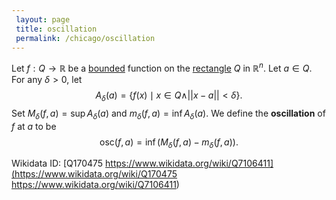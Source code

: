 ```yaml
---
 layout: page
 title: oscillation
 permalink: /chicago/oscillation
---
```

Let $f: Q \to\mathbb R$ be a [bounded](https://mathgloss.github.io/MathGloss/chicago/bounded) function on the [rectangle](https://mathgloss.github.io/MathGloss/chicago/rectangle) $Q$ in $\mathbb R^n$. Let $a \in Q$. For any $\delta > 0$, let $$A_\delta(a) = \{f(x) \mid x \in Q \land \vert \vert x-a\vert \vert  < \delta\}.$$ Set $M_\delta (f, a) = \sup A_\delta(a)$ and $m_\delta (f,a)= \inf A_\delta(a)$. We define the **oscillation** of $f$ at $a$ to be $$\text{osc}(f,a) = \inf(M_\delta(f,a) -m_\delta(f,a)).$$

Wikidata ID: [Q170475
https://www.wikidata.org/wiki/Q7106411](https://www.wikidata.org/wiki/Q170475
https://www.wikidata.org/wiki/Q7106411)